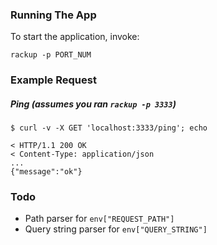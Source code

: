 ### Running The App

To start the application, invoke:

```
rackup -p PORT_NUM
```

### Example Request

##### Ping (assumes you ran `rackup -p 3333`)

```
$ curl -v -X GET 'localhost:3333/ping'; echo
```

```
< HTTP/1.1 200 OK
< Content-Type: application/json
...
{"message":"ok"}
```


### Todo

* Path parser for `env["REQUEST_PATH"]`
* Query string parser for `env["QUERY_STRING"]`
